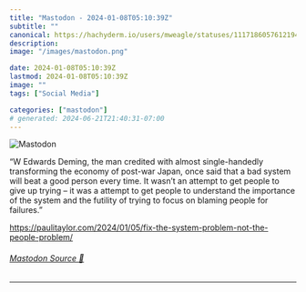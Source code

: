 ```yaml
---
title: "Mastodon - 2024-01-08T05:10:39Z"
subtitle: ""
canonical: https://hachyderm.io/users/mweagle/statuses/111718605761219438
description:
image: "/images/mastodon.png"

date: 2024-01-08T05:10:39Z
lastmod: 2024-01-08T05:10:39Z
image: ""
tags: ["Social Media"]

categories: ["mastodon"]
# generated: 2024-06-21T21:40:31-07:00
---
```

![Mastodon](/images/mastodon.png)

<p>“W Edwards Deming, the man credited with almost single-handedly transforming the economy of post-war Japan, once said that a bad system will beat a good person every time. It wasn’t an attempt to get people to give up trying – it was a attempt to get people to understand the importance of the system and the futility of trying to focus on blaming people for failures.”</p><p><a href="https://paulitaylor.com/2024/01/05/fix-the-system-problem-not-the-people-problem/" target="_blank" rel="nofollow noopener noreferrer" translate="no"><span class="invisible">https://</span><span class="ellipsis">paulitaylor.com/2024/01/05/fix</span><span class="invisible">-the-system-problem-not-the-people-problem/</span></a></p>


###### [Mastodon Source 🐘](https://hachyderm.io/@mweagle/111718605761219438)

___

